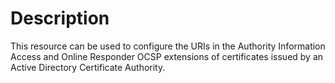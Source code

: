 # Description

This resource can be used to configure the URIs in the Authority Information
Access and Online Responder OCSP extensions of certificates issued by an
Active Directory Certificate Authority.
